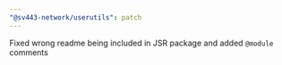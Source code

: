 ```yaml
---
"@sv443-network/userutils": patch
---
```


Fixed wrong readme being included in JSR package and added `@module` comments
